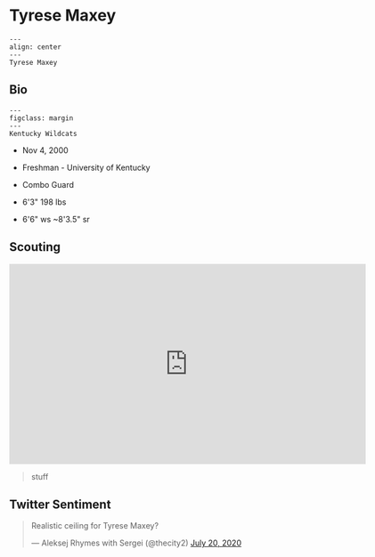 Tyrese Maxey
===

```{figure} ../img/tyrese_maxey.jpg
---
align: center
---
Tyrese Maxey
```

## Bio
```{figure} ../img/uk.png
---
figclass: margin
---
Kentucky Wildcats
```

- Nov 4, 2000

- Freshman - University of Kentucky

- Combo Guard

- 6'3" 198 lbs

- 6'6" ws ~8'3.5" sr

## Scouting
<iframe width="640" height="360" src="https://www.youtube.com/embed/KaooLETypWU" frameborder="0" allow="accelerometer; autoplay; encrypted-media; gyroscope; picture-in-picture" allowfullscreen></iframe>

>stuff

## Twitter Sentiment

<blockquote class="twitter-tweet"><p lang="en" dir="ltr">Realistic ceiling for Tyrese Maxey?</p>&mdash; Aleksej Rhymes with Sergei (@thecity2) <a href="https://twitter.com/thecity2/status/1285227685476618240?ref_src=twsrc%5Etfw">July 20, 2020</a></blockquote> <script async src="https://platform.twitter.com/widgets.js" charset="utf-8"></script>
